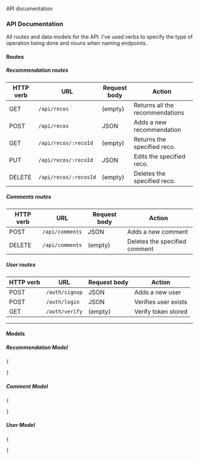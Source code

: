 API documentation

### API Documentation

All routes and data models for the API. I've used verbs to specify the type of operation being done and nouns when naming endpoints.

#### Routes

##### Recommendation routes

| HTTP verb | URL                        | Request body | Action                         |
| --------- | -------------------------- | ------------ | -----------------------------  |
| GET       | `/api/recos `              | (empty)      | Returns all the recommendations|
| POST      | `/api/recos`               | JSON         | Adds a new recommendation      |
| GET       | `/api/recos/:recoId`       | (empty)      | Returns the specified reco.    |
| PUT       | `/api/recos/:recoId`       | JSON         | Edits the specified reco.      |
| DELETE    | `/api/recos/:recosId`      | (empty)      | Deletes the specified reco.    |

##### Comments routes

| HTTP verb | URL                  | Request body | Action                        |
| --------- | -------------------- | ------------ | --------------------------    |
| POST      | `/api/comments`      | JSON         | Adds a new comment            |
| DELETE    | `/api/comments`      | (empty)      | Deletes the specified comment |

##### User routes

| HTTP verb | URL                  | Request body | Action                     |
| --------- | -------------------- | ------------ | -------------------------- |
| POST      | `/auth/signup`       | JSON         | Adds a new user            |
| POST      | `/auth/login`        | JSON         | Verifies user exists       |
| GET       | `/auth/verify`       | (empty)      | Verify token stored        |

<hr>

#### Models

##### Recommendation Model

```js
{
  
}
```

##### Comment Model

```js
{
  
}
```

##### User Model

```js
{
  
}
```